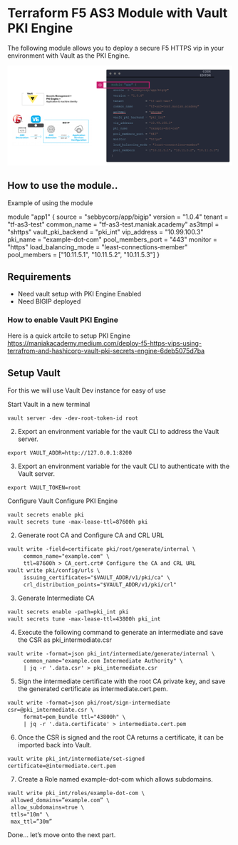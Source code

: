 # Terraform F5 AS3 Module with Vault PKI Engine

The following module allows you to deploy a secure F5 HTTPS vip in your environment with Vault as the PKI Engine.

![title](./images/main.png)

## How to use the module.. 
Example of using the module

module "app1" {
  source  = "sebbycorp/app/bigip"
  version = "1.0.4"
  tenant            = "tf-as3-test"
  common_name       = "tf-as3-test.maniak.academy"
  as3tmpl           = "shttps"
  vault_pki_backend = "pki_int"
  vip_address       = "10.99.100.3"
  pki_name          = "example-dot-com"
  pool_members_port = "443"
  monitor           = "https"
  load_balancing_mode = "least-connections-member"
  pool_members      = ["10.11.5.1", "10.11.5.2", "10.11.5.3"]
}




## Requirements
* Need vault setup with PKI Engine Enabled
* Need BIGIP deployed



### How to enable Vault PKI Engine
Here is a quick artcile to setup PKI Engine https://maniakacademy.medium.com/deploy-f5-https-vips-using-terrafrom-and-hashicorp-vault-pki-secrets-engine-6deb5075d7ba

## Setup Vault
For this we will use Vault Dev instance for easy of use

Start Vault in a new terminal

```
vault server -dev -dev-root-token-id root
```

2. Export an environment variable for the vault CLI to address the Vault server.

```
export VAULT_ADDR=http://127.0.0.1:8200
```

3. Export an environment variable for the vault CLI to authenticate with the Vault server.

```
export VAULT_TOKEN=root
```

Configure Vault
Configure PKI Engine

```
vault secrets enable pki
vault secrets tune -max-lease-ttl=87600h pki
```

2. Generate root CA and Configure CA and CRL URL


```
vault write -field=certificate pki/root/generate/internal \
     common_name="example.com" \
     ttl=87600h > CA_cert.crt# Configure the CA and CRL URL
vault write pki/config/urls \
     issuing_certificates="$VAULT_ADDR/v1/pki/ca" \
     crl_distribution_points="$VAULT_ADDR/v1/pki/crl"
```

3. Generate Intermediate CA

```
vault secrets enable -path=pki_int pki
vault secrets tune -max-lease-ttl=43800h pki_int
```

4. Execute the following command to generate an intermediate and save the CSR as pki_intermediate.csr

```
vault write -format=json pki_int/intermediate/generate/internal \
     common_name="example.com Intermediate Authority" \
     | jq -r '.data.csr' > pki_intermediate.csr
```

5. Sign the intermediate certificate with the root CA private key, and save the generated certificate as intermediate.cert.pem.

```
vault write -format=json pki/root/sign-intermediate csr=@pki_intermediate.csr \
     format=pem_bundle ttl="43800h" \
     | jq -r '.data.certificate' > intermediate.cert.pem
```

6. Once the CSR is signed and the root CA returns a certificate, it can be imported back into Vault.

```
vault write pki_int/intermediate/set-signed certificate=@intermediate.cert.pem
```

7. Create a Role named example-dot-com which allows subdomains.

```
vault write pki_int/roles/example-dot-com \
 allowed_domains=”example.com” \
 allow_subdomains=true \
 ttls="10m" \
 max_ttl=”30m”

```


Done… let’s move onto the next part.